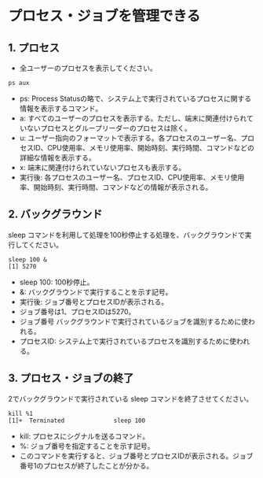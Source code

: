 # プロセス・ジョブを管理できる
## 1. プロセス
- 全ユーザーのプロセスを表示してください。
```ubuntu
ps aux
```
- ps: Process Statusの略で、システム上で実行されているプロセスに関する情報を表示するコマンド。
- a: すべてのユーザーのプロセスを表示する。ただし、端末に関連付けられていないプロセスとグループリーダーのプロセスは除く。
- u: ユーザー指向のフォーマットで表示する。各プロセスのユーザー名、プロセスID、CPU使用率、メモリ使用率、開始時刻、実行時間、コマンドなどの詳細な情報を表示する。
- x: 端末に関連付けられていないプロセスも表示する。
- 実行後: 各プロセスのユーザー名、プロセスID、CPU使用率、メモリ使用率、開始時刻、実行時間、コマンドなどの情報が表示される。

## 2. バックグラウンド
sleep コマンドを利用して処理を100秒停止する処理を、バックグラウンドで実行してください。

```ubuntu
sleep 100 &
[1] 5270
```
- sleep 100: 100秒停止。
- &: バックグラウンドで実行することを示す記号。
- 実行後: ジョブ番号とプロセスIDが表示される。
- ジョブ番号は1、プロセスIDは5270。
- ジョブ番号 バックグラウンドで実行されているジョブを識別するために使われる。
- プロセスID: システム上で実行されているプロセスを識別するために使われる。
## 3. プロセス・ジョブの終了
2でバックグラウンドで実行されている sleep コマンドを終了させてください。
```ubuntu
kill %1
[1]+  Terminated              sleep 100
```

- kill: プロセスにシグナルを送るコマンド。
- %: ジョブ番号を指定することを示す記号。
- このコマンドを実行すると、ジョブ番号とプロセスIDが表示される。ジョブ番号1のプロセスが終了したことが分かる。
